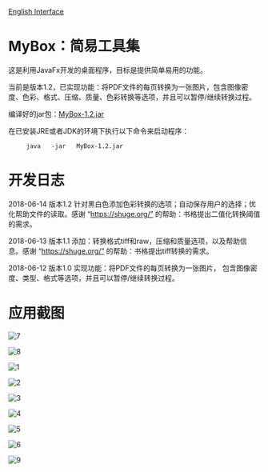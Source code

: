 
[English Interface](https://mararsh.github.io/MyBox/english_interface.html)

# MyBox：简易工具集

这是利用JavaFx开发的桌面程序，目标是提供简单易用的功能。

当前是版本1.2，已实现功能：将PDF文件的每页转换为一张图片，包含图像密度、色彩、格式、压缩、质量、色彩转换等选项，并且可以暂停/继续转换过程。

编译好的jar包：[MyBox-1.2.jar](https://mararsh.github.io/MyBox/MyBox-1.2.jar) 

在已安装JRE或者JDK的环境下执行以下命令来启动程序：
<PRE><CODE>     java   -jar   MyBox-1.2.jar</CODE></PRE>

# 开发日志

2018-06-14 版本1.2  针对黑白色添加色彩转换的选项；自动保存用户的选择；优化帮助文件的读取。感谢 “https://shuge.org/” 的帮助：书格提出二值化转换阈值的需求。

2018-06-13 版本1.1  添加：转换格式tiff和raw，压缩和质量选项，以及帮助信息。感谢 “https://shuge.org/” 的帮助：书格提出tiff转换的需求。

2018-06-12 版本1.0  实现功能：将PDF文件的每页转换为一张图片， 包含图像密度、类型、格式等选项，并且可以暂停/继续转换过程。

# 应用截图

![7](https://mararsh.github.io/MyBox/7.png)

![8](https://mararsh.github.io/MyBox/8.png)

![1](https://mararsh.github.io/MyBox/1.png)

![2](https://mararsh.github.io/MyBox/2.png)

![3](https://mararsh.github.io/MyBox/3.png)

![4](https://mararsh.github.io/MyBox/4.png)

![5](https://mararsh.github.io/MyBox/5.png)

![6](https://mararsh.github.io/MyBox/6.png)

![9](https://mararsh.github.io/MyBox/9.png)

